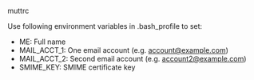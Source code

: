 muttrc

Use following environment variables in .bash_profile to set:

* ME: Full name
* MAIL_ACCT_1: One email account (e.g. account@example.com)
* MAIL_ACCT_2: Second email account (e.g. account2@example.com)
* SMIME_KEY: SMIME certificate key
